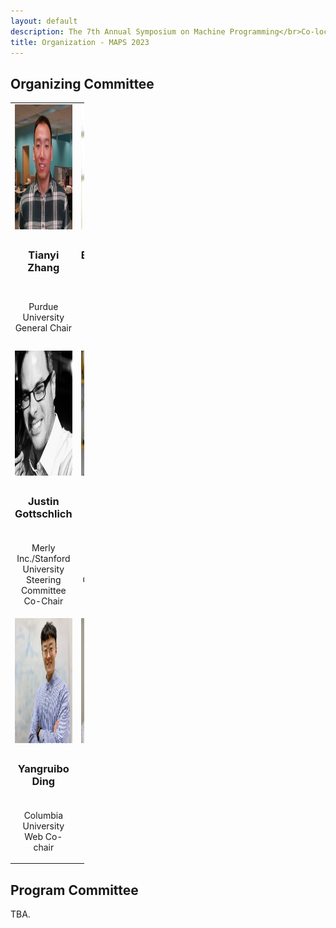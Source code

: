 ```yaml
---
layout: default
description: The 7th Annual Symposium on Machine Programming</br>Co-located with ESEC/FSE 2023</br>December 4, 2023 - San Francisco, CA, USA</br>
title: Organization - MAPS 2023
---
```


<style type="text/css" media="screen">
.committee-row {
  display: inline-block;
  vertical-align: center;
}

.committee-member {
  width: 23.33%; /* Adjust this value as needed */
  display: inline-block;
  text-align: center;
  margin-bottom: 30px; /* Optional: Adjust the margin between committee members */
  margin-right: 30px;
  margin-top: 0;
}

img {
  height: 200px;
}

table, tr, td {border: none !important; cellspacing: 0; cellpadding: 0;width: 23.33%}

.member-details {
  margin-top: 10px; /* Optional: Adjust the margin between the image and member details */
}

</style>

## Organizing Committee

<table>
  <tr>
    <td><center><img src="/profile_photos/tianyi_zhang.jpg" alt="Tianyi Zhang" class="profile-photo"></center></td>
    <td><center><img src="/profile_photos/ray.jpg" alt="Baishakhi Ray" class="profile-photo"></center></td>
  </tr>
  <tr>
    <td><center><h3>Tianyi Zhang</h3></center></td>
    <td><center><h3>Baishakhi Ray</h3></center></td>
  </tr>
  <tr>
    <td><center><p>Purdue University<br>General Chair</p></center></td>
    <td><center><p>Columbia University<br>Program Chair</p></center></td>
  </tr>
  <tr>
    <td><center><img src="/profile_photos/justin.jpg" alt="Justin Gottschlich" class="profile-photo"></center></td>
    <td><center><img src="/profile_photos/charles.jpg" alt="Charles Sutton" class="profile-photo"></center></td>
  </tr>
  <tr>
    <td><center><h3>Justin Gottschlich</h3></center></td>
    <td><center><h3>Charles Sutton</h3></center></td>
  </tr>
  <tr>
    <td><center><p>Merly Inc./Stanford University<br>Steering Committee Co-Chair</p></center></td>
    <td><center><p>Google<br>Steering Committee Co-Chair</p></center></td>
  </tr>
  <tr>
    <td><center><img src="/profile_photos/yangruibo.jpg" alt="Yangruibo Ding" class="profile-photo"></center></td>
    <td><center><img src="/profile_photos/vikram.jpg" alt="Vikram Nitin" class="profile-photo"></center></td>
  </tr>
  <tr>
    <td><center><h3>Yangruibo Ding</h3></center></td>
    <td><center><h3>Vikram Nitin</h3></center></td>
  </tr>
  <tr>
    <td><center><p>Columbia University<br>Web Co-chair</p></center></td>
    <td><center><p>Columbia University<br>Web Co-chair</p></center></td>
  </tr>
</table>

<!--
![](/profile_photos/tianyi_zhang.jpg) | ![](/profile_photos/ray.jpg) |
:-------------------------:|:-------------------------:
Tianyi Zhang <br> Purdue University <br> General Chair  |  Baishakhi Ray  |  Justin Gottschlich
 -->


<!-- <div class="committee-row">
  <div class="committee-member">
    <img src="/profile_photos/tianyi_zhang.jpg" alt="Tianyi Zhang">
    <div class="member-details">
      <h3>Tianyi Zhang</h3>
      <p>Purdue University<br>General Chair</p>
    </div>
  </div>
  <div class="committee-member">
    <img src="/profile_photos/ray.jpg" alt="Baishakhi Ray">
    <div class="member-details">
      <h3>Baishakhi Ray</h3>
      <p>Columbia University<br>Program Chair</p>
    </div>
  </div>
  <div class="committee-member">
    <img src="/profile_photos/justin.jpg" alt="Justin Gottschlich">
    <div class="member-details">
      <h3>Justin Gottschlich</h3>
      <p>Merly Inc. / Stanford University<br>Steering Committee Chair</p>
    </div>
  </div>
</div>

<div class="committee-row">
  <div class="committee-member">
    <img src="/profile_photos/charles.jpg" alt="Charles Sutton">
    <div class="member-details">
      <h3>Charles Sutton</h3>
      <p>Google</p>
    </div>
  </div>
  <div class="committee-member">
    <img src="/profile_photos/yangruibo.jpg" alt="Yangruibo Ding">
    <div class="member-details">
      <h3>Yangruibo Ding</h3>
      <p>Columbia University<br>Web Co-chair</p>
    </div>
  </div>
  <div class="committee-member">
    <img src="/profile_photos/vikram.jpg" alt="Vikram Nitin">
    <div class="member-details">
      <h3>Vikram Nitin</h3>
      <p>Columbia University<br>Web Co-chair</p>
    </div>
  </div>
</div> -->


## Program Committee

TBA.
